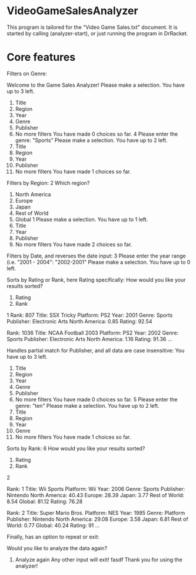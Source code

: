 # VideoGameSalesAnalyzer

This program is tailored for the "Video Game Sales.txt" document.
It is started by calling (analyzer-start), or just running the program in DrRacket.
# Core features
Filters on Genre:

Welcome to the Game Sales Analyzer!
Please make a selection.
You have up to 3 left.
1. Title
2. Region
3. Year
4. Genre
5. Publisher
6. No more filters
You have made 0 choices so far.
4
Please enter the genre: 
"Sports"
Please make a selection.
You have up to 2 left.
1. Title
2. Region
3. Year
5. Publisher
6. No more filters
You have made 1 choices so far.

Filters by Region:
2
Which region?
1. North America
2. Europe
3. Japan
4. Rest of World
5. Global
1
Please make a selection.
You have up to 1 left.
1. Title
3. Year
5. Publisher
6. No more filters
You have made 2 choices so far.

Filters by Date, and reverses the date input:
3
Please enter the year range (i.e. "2001 - 2004": 
"2002-2001"
Please make a selection.
You have up to 0 left.

Sorts by Rating or Rank, here Rating specifically:
How would you like your results sorted?
1. Rating
2. Rank

1
Rank: 807 Title: SSX Tricky Platform: PS2 Year: 2001 Genre: Sports Publisher: Electronic Arts North America: 0.85 Rating: 92.54 

Rank: 1036 Title: NCAA Football 2003 Platform: PS2 Year: 2002 Genre: Sports Publisher: Electronic Arts North America: 1.16 Rating: 91.36 
...

Handles partial match for Publisher, and all data are case insensitive:
You have up to 3 left.
1. Title
2. Region
3. Year
4. Genre
5. Publisher
6. No more filters
You have made 0 choices so far.
5
Please enter the genre: 
"ten"
Please make a selection.
You have up to 2 left.
1. Title
2. Region
3. Year
4. Genre
6. No more filters
You have made 1 choices so far.

Sorts by Rank:
6
How would you like your results sorted?
1. Rating
2. Rank

2

Rank: 1 Title: Wii Sports Platform: Wii Year: 2006 Genre: Sports Publisher: Nintendo North America: 40.43 Europe: 28.39 Japan: 3.77 Rest of World: 8.54 Global: 81.12 Rating: 76.28 

Rank: 2 Title: Super Mario Bros. Platform: NES Year: 1985 Genre: Platform Publisher: Nintendo North America: 29.08 Europe: 3.58 Japan: 6.81 Rest of World: 0.77 Global: 40.24 Rating: 91
...

Finally, has an option to repeat or exit:

Would you like to analyze the data again?
1. Analyze again
Any other input will exit!
fasdf
Thank you for using the analyzer!
